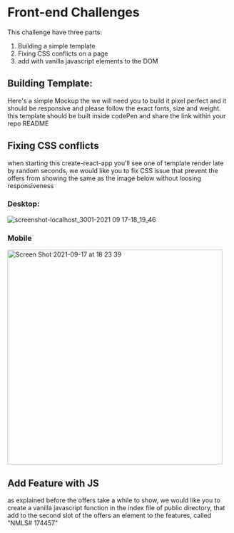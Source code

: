 # Front-end Challenges

This challenge have three parts:
1. Building a simple template
2. Fixing CSS conflicts on a page
3. add with vanilla javascript elements to the DOM

## Building Template:
Here's a simple Mockup the we will need you to build it pixel perfect and it should be responsive and please follow the exact fonts, size and weight. this template should be built inside codePen and share the link within your repo README

## Fixing CSS conflicts
when starting this create-react-app you'll see one of template render late by random seconds, we would like you to fix CSS issue that prevent the offers from showing the same as the image below without loosing responsiveness

### Desktop:
![screenshot-localhost_3001-2021 09 17-18_19_46](https://user-images.githubusercontent.com/74684711/133832200-7253d4e1-9a80-45d0-8dcf-99e9cc8b3a07.png)

### Mobile

<img width="482" alt="Screen Shot 2021-09-17 at 18 23 39" src="https://user-images.githubusercontent.com/74684711/133832222-ed9917bc-64cf-4c28-b734-db139931c2dd.png">

## Add Feature with JS
as explained before the offers take a while to show, we would like you to create a vanilla javascript function in the index file of public directory, that add to the second slot of the offers an element to the features, called "NMLS# 174457"
